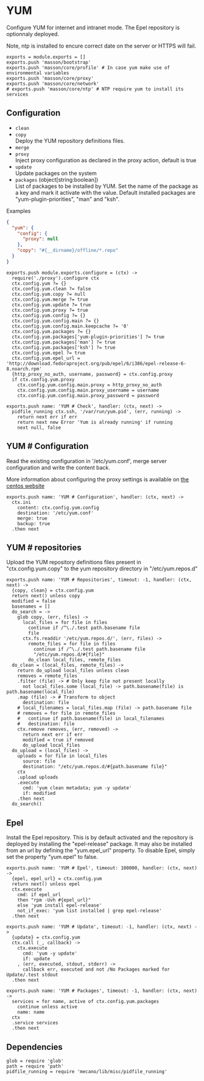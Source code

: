 
# YUM

Configure YUM for internet and intranet mode. The Epel repository is optionnaly
deployed.

Note, ntp is installed to encure correct date on the server or HTTPS will fail.

    exports = module.exports = []
    exports.push 'masson/bootstrap'
    exports.push 'masson/core/profile' # In case yum make use of environmental variables
    exports.push 'masson/core/proxy'
    exports.push 'masson/core/network'
    # exports.push 'masson/core/ntp' # NTP require yum to install its services

## Configuration

*   `clean`   
*   `copy`   
    Deploy the YUM repository definitions files.   
*   `merge`   
*   `proxy`   
    Inject proxy configuration as declared in the proxy 
    action, default is true   
*   `update`   
    Update packages on the system   
*   `packages` (object[string:boolean])   
    List of packages to be installed by YUM. Set the name of the package as a
    key and mark it activate with the value. Default installed packages are
    "yum-plugin-priorities", "man" and "ksh".   

Examples

```json
{
  "yum": {
    "config": {
      "proxy": null
    },
    "copy": "#{__dirname}/offline/*.repo"
  }
}
```

    exports.push module.exports.configure = (ctx) ->
      require('./proxy').configure ctx
      ctx.config.yum ?= {}
      ctx.config.yum.clean ?= false
      ctx.config.yum.copy ?= null
      ctx.config.yum.merge ?= true
      ctx.config.yum.update ?= true
      ctx.config.yum.proxy ?= true
      ctx.config.yum.config ?= {}
      ctx.config.yum.config.main ?= {}
      ctx.config.yum.config.main.keepcache ?= '0'
      ctx.config.yum.packages ?= {}
      ctx.config.yum.packages['yum-plugin-priorities'] ?= true
      ctx.config.yum.packages['man'] ?= true
      ctx.config.yum.packages['ksh'] ?= true
      ctx.config.yum.epel ?= true
      ctx.config.yum.epel_url = 'http://download.fedoraproject.org/pub/epel/6/i386/epel-release-6-8.noarch.rpm'
      {http_proxy_no_auth, username, password} = ctx.config.proxy
      if ctx.config.yum.proxy
        ctx.config.yum.config.main.proxy = http_proxy_no_auth
        ctx.config.yum.config.main.proxy_username = username
        ctx.config.yum.config.main.proxy_password = password

    exports.push name: 'YUM # Check', handler: (ctx, next) ->
      pidfile_running ctx.ssh, '/var/run/yum.pid', (err, running) ->
        return next err if err
        return next new Error 'Yum is already running' if running
        next null, false

## YUM # Configuration

Read the existing configuration in '/etc/yum.conf', 
merge server configuration and write the content back.

More information about configuring the proxy settings 
is available on [the centos website](http://www.centos.org/docs/5/html/yum/sn-yum-proxy-server.html)

    exports.push name: 'YUM # Configuration', handler: (ctx, next) ->
      ctx.ini
        content: ctx.config.yum.config
        destination: '/etc/yum.conf'
        merge: true
        backup: true
      .then next

## YUM # repositories

Upload the YUM repository definitions files present in 
"ctx.config.yum.copy" to the yum repository directory 
in "/etc/yum.repos.d"

    exports.push name: 'YUM # Repositories', timeout: -1, handler: (ctx, next) ->
      {copy, clean} = ctx.config.yum
      return next() unless copy
      modified = false
      basenames = []
      do_search = ->
        glob copy, (err, files) ->
          local_files = for file in files
            continue if /^\./.test path.basename file
            file
          ctx.fs.readdir '/etc/yum.repos.d/', (err, files) ->
            remote_files = for file in files
              continue if /^\./.test path.basename file
              "/etc/yum.repos.d/#{file}"
            do_clean local_files, remote_files
      do_clean = (local_files, remote_files) ->
        return do_upload local_files unless clean
        removes = remote_files
        .filter (file) -> # Only keep file not present locally
          not local_files.some (local_file) -> path.basename(file) is path.basename(local_file)
        .map (file) -> # Transform to object
          destination: file
        # local_filenames = local_files.map (file) -> path.basename file
        # removes = for file in remote_files
        #   continue if path.basename(file) in local_filenames
        #   destination: file
        ctx.remove removes, (err, removed) ->
          return next err if err
          modified = true if removed
          do_upload local_files
      do_upload = (local_files) ->
        uploads = for file in local_files
          source: file
          destination: "/etc/yum.repos.d/#{path.basename file}"
        ctx
        .upload uploads
        .execute
          cmd: 'yum clean metadata; yum -y update'
          if: modified
        .then next
      do_search()

## Epel

Install the Epel repository. This is by default activated and the repository is
deployed by installing the "epel-release" package. It may also be installed from
an url by defining the "yum.epel_url" property. To disable Epel, simply set the
property "yum.epel" to false.

    exports.push name: 'YUM # Epel', timeout: 100000, handler: (ctx, next) ->
      {epel, epel_url} = ctx.config.yum
      return next() unless epel
      ctx.execute
        cmd: if epel_url
        then "rpm -Uvh #{epel_url}"
        else 'yum install epel-release' 
        not_if_exec: 'yum list installed | grep epel-release'
      .then next

    exports.push name: 'YUM # Update', timeout: -1, handler: (ctx, next) ->
      {update} = ctx.config.yum
      ctx.call (_, callback) ->
        ctx.execute
          cmd: 'yum -y update'
          if: update
        , (err, executed, stdout, stderr) ->
          callback err, executed and not /No Packages marked for Update/.test stdout
      .then next

    exports.push name: 'YUM # Packages', timeout: -1, handler: (ctx, next) ->
      services = for name, active of ctx.config.yum.packages
        continue unless active
        name: name
      ctx
      .service services
      .then next

## Dependencies

    glob = require 'glob'
    path = require 'path'
    pidfile_running = require 'mecano/lib/misc/pidfile_running'



